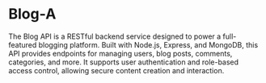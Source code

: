 # Blog-A
The Blog API is a RESTful backend service designed to power a full-featured blogging platform. Built with Node.js, Express, and MongoDB, this API provides endpoints for managing users, blog posts, comments, categories, and more. It supports user authentication and role-based access control, allowing secure content creation and interaction.
